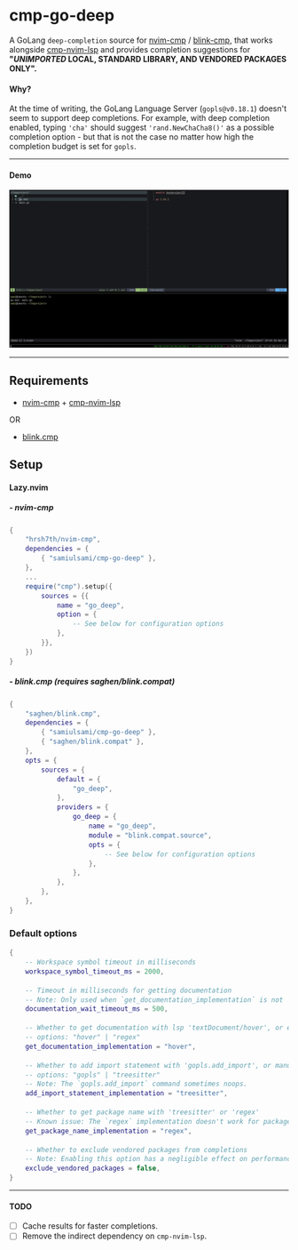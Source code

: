 # cmp-go-deep

A GoLang ```deep-completion``` source for [nvim-cmp](https://github.com/hrsh7th/nvim-cmp) / [blink-cmp](https://github.com/Saghen/blink.cmp), that works alongside [cmp-nvim-lsp](https://github.com/hrsh7th/cmp-nvim-lsp) and provides completion suggestions for <b> "<i>UNIMPORTED</i> LOCAL, STANDARD LIBRARY, AND VENDORED PACKAGES ONLY".</b> 

#### Why?

At the time of writing, the GoLang Language Server (```gopls@v0.18.1```) doesn't seem to support deep completions. For example, with deep completion enabled, typing ```'cha'``` should suggest ```'rand.NewChaCha8()'``` as a possible completion option - but that is not the case no matter how high the completion budget is set for ```gopls```.

---
#### Demo
<p align="center">
  <img src="./demo.gif" alt="demo" />
</p>

---
## Requirements
- [nvim-cmp](https://github.com/hrsh7th/nvim-cmp) + [cmp-nvim-lsp](https://github.com/hrsh7th/cmp-nvim-lsp)

OR
- [blink.cmp](https://github.com/saghen/blink.cmp)

## Setup
#### Lazy.nvim
##### - nvim-cmp
```lua
{
    "hrsh7th/nvim-cmp",
    dependencies = {
        { "samiulsami/cmp-go-deep" },
    },
    ...
    require("cmp").setup({
        sources = {{
            name = "go_deep",
            option = {
                -- See below for configuration options
            },
        }},
    })
}
```
##### - blink.cmp <i>(requires saghen/blink.compat)</i>
```lua
{
	"saghen/blink.cmp",
	dependencies = {
		{ "samiulsami/cmp-go-deep" },
		{ "saghen/blink.compat" },
	},
	opts = {
		sources = {
			default = {
				"go_deep",
			},
			providers = {
				go_deep = {
					name = "go_deep",
					module = "blink.compat.source",
					opts = {
						-- See below for configuration options
					},
				},
			},
		},
	},
}
```
### Default options
```lua
{
	-- Workspace symbol timeout in milliseconds
	workspace_symbol_timeout_ms = 2000,

	-- Timeout in milliseconds for getting documentation
	-- Note: Only used when `get_documentation_implementation` is not `"regex"`.
	documentation_wait_timeout_ms = 500,

	-- Whether to get documentation with lsp 'textDocument/hover', or extract it with regex
	-- options: "hover" | "regex"
	get_documentation_implementation = "hover",

	-- Whether to add import statement with 'gopls.add_import', or manually with the help of treesitter
	-- options: "gopls" | "treesitter"
	-- Note: The `gopls.add_import` command sometimes noops.
	add_import_statement_implementation = "treesitter",

	-- Whether to get package name with 'treesitter' or 'regex'
	-- Known issue: The `regex` implementation doesn't work for package names declared like: `/* hehe */ package xd`
	get_package_name_implementation = "regex",

	-- Whether to exclude vendored packages from completions
	-- Note: Enabling this option has a negligible effect on performance.
	exclude_vendored_packages = false,
}
```
---
#### TODO
- [ ] Cache results for faster completions.
- [ ] Remove the indirect dependency on ```cmp-nvim-lsp```.
